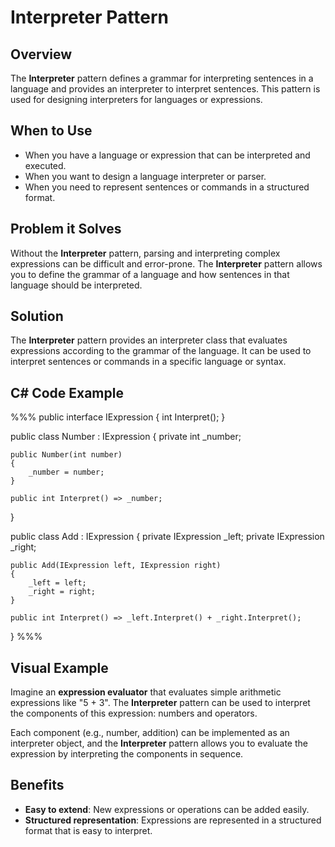 # Interpreter Pattern

## Overview

The **Interpreter** pattern defines a grammar for interpreting sentences in a language and provides an interpreter to interpret sentences. This pattern is used for designing interpreters for languages or expressions.

## When to Use

- When you have a language or expression that can be interpreted and executed.
- When you want to design a language interpreter or parser.
- When you need to represent sentences or commands in a structured format.

## Problem it Solves

Without the **Interpreter** pattern, parsing and interpreting complex expressions can be difficult and error-prone. The **Interpreter** pattern allows you to define the grammar of a language and how sentences in that language should be interpreted.

## Solution

The **Interpreter** pattern provides an interpreter class that evaluates expressions according to the grammar of the language. It can be used to interpret sentences or commands in a specific language or syntax.

## C# Code Example

%%%
public interface IExpression
{
    int Interpret();
}

public class Number : IExpression
{
    private int _number;

    public Number(int number)
    {
        _number = number;
    }

    public int Interpret() => _number;
}

public class Add : IExpression
{
    private IExpression _left;
    private IExpression _right;

    public Add(IExpression left, IExpression right)
    {
        _left = left;
        _right = right;
    }

    public int Interpret() => _left.Interpret() + _right.Interpret();
}
%%%

## Visual Example

Imagine an **expression evaluator** that evaluates simple arithmetic expressions like "5 + 3". The **Interpreter** pattern can be used to interpret the components of this expression: numbers and operators. 

Each component (e.g., number, addition) can be implemented as an interpreter object, and the **Interpreter** pattern allows you to evaluate the expression by interpreting the components in sequence.

## Benefits

- **Easy to extend**: New expressions or operations can be added easily.
- **Structured representation**: Expressions are represented in a structured format that is easy to interpret.
